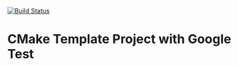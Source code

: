 [![Build Status](https://travis-ci.org/abdul-rehman0/cmake-project-with-gtest.svg?branch=master)](https://travis-ci.org/abdul-rehman0/cmake-project-with-gtest)

# CMake Template Project with Google Test
